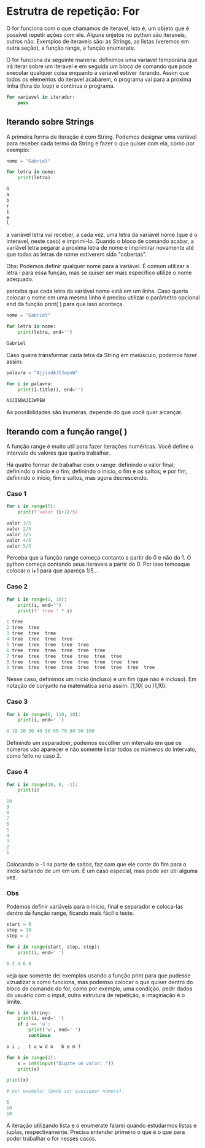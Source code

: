 # Estrutra de repetição: For

O for funciona com o que chamamos de iteravel, isto é, um objeto que é possível repetir ações com ele.
Alguns onjetos no python são iteraveis, outros não. Exemplos de iteraveis são: as Strings, as listas (veremos em outra seção), a função range, a função enumerate.

O for funciona da seguinte maneira: definimos uma variável temporária que irá iterar sobre um iteravel e em seguida um bloco de comando que pode executar qualquer coisa enquanto a variavel estiver iterando. Assim que todos os elementos do iteravel acabarem, o programa vai para a proxima linha (fora do loop) e continua o programa.

```python
for variavel in iterador:
    pass
```

## Iterando sobre Strings

A primeira forma de iteração é com String. Podemos designar uma variável para receber cada termo da String e fazer o que quiser com ela, como por exemplo:

```Python
nome = "Gabriel"

for letra in nome:
    print(letra)

```
```Python
G
a
b
r
i
e
l
```

a variável letra vai receber, a cada vez, uma letra da variável nome (que é o interavel, neste caso) e imprimi-lo. Quando o bloco de comando acabar, a variável letra pegarar a proxima letra de nome e imprimirar novamente até que todas as letras de nome estiverem sido "cobertas". 

Obs: Podemos definir qualquer nome para a variável. É comum utilizar a letra i para essa função, mas se quiser ser mais específico
utilize o nome adequado.

perceba que cada letra da variável nome está em um linha. Caso queria colocar o nome em uma mesma linha é preciso utilizar o parâmetro opcional end da função print( ) para que isso aconteça.

```Python
nome = "Gabriel"

for letra in nome:
    print(letra, end='')

```
```Python
Gabriel
```

Caso queira transformar cada letra da String em maiúsculo, podemos fazer assim:

```Python
palavra = "AjjisdAJIJwpeW"

for i in palavra:
    print(i.title(), end='')

```
```Python
AJJISDAJIJWPEW
```

As possibilidades são inumeras, depende do que você quer alcançar. 

## Iterando com a função range( )

A função range é muito util para fazer iterações numéricas. Você define o intervalo de valores que queira trabalhar. 

Há quatro formar de trabalhar com o range: definindo o valor final; definindo o inicio e o fim; definindo o 
inicio, o fim e os saltos; e por fim, definindo o inicio, fim e saltos, mas agora decrescendo.

### Caso 1

```Python
for i in range(5):
    print(f'valor {i+1}/5)

```
```Python
valor 1/5
valor 2/5
valor 3/5
valor 4/5
valor 5/5
```

Perceba que a função range começa contanto a partir do 0 e não do 1. O python começa contando seus iteraveis a partir do 0. Por isso temosque colocar o i+1 para que apareça 1/5...

### Caso 2

```Python
for i in range(1, 10):
    print(i, end='')
    print(f' tree ' * i)

```
```Python
1 tree 
2 tree  tree 
3 tree  tree  tree 
4 tree  tree  tree  tree 
5 tree  tree  tree  tree  tree 
6 tree  tree  tree  tree  tree  tree 
7 tree  tree  tree  tree  tree  tree  tree 
8 tree  tree  tree  tree  tree  tree  tree  tree 
9 tree  tree  tree  tree  tree  tree  tree  tree  tree
```

Nesse caso, definimos um inicio (incluso) e um fim (que não é incluso). Em notação de conjunto na matemática seria assim: [1,10[ ou
)1,10).

### Caso 3

```Python
for i in range(0, 110, 10):
    print(i, end=' ')

```
```Python
0 10 20 30 40 50 60 70 80 90 100 
```

Definindo um separadoer, podemos escolher um intervalo em que os números vão aparecer e não somente listar todos os números do intervalo, como feito no caso 2. 

### Caso 4

```Python
for i in range(10, 0, -1):
    print(i)

```
```Python
10
9
8
7
6
5
4
3
2
1
```

Colocando o -1 na parte de saltos, faz com que ele conte do fim para o inicio saltando de um em um. É um caso especial, mas pode ser útil alguma vez.

### Obs

Podemos definir variáveis para o inicio, final e separador e coloca-las dentro da função range, ficando mais fácil o teste.

```Python
start = 0
stop = 10
step = 2

for i in range(start, stop, step):
    print(i, end=' ')
```
```Python
0 2 4 6 8 
```

veja que somente dei exemplos usando a função print para que pudesse vizualizar a como funciona, mas podemso colocar o que quiser dentro do bloco de comando do for, como por exemplo, uma condição, pedir dados do usuário com o input, outra estrutura de repetição, a imaginação é o limite.

```Python
for i in string:
    print(i, end=' ')
    if i == 'u':
        print('w', end=' ')
        continue

```
```Python
o i ,   t u w d o   b e m ?
```

```Python
for k in range(2):
    x = int(input("Digite um valor: "))
    print(x)

print(x)

```
```Python
# por exemplo: (pode ser quaisquer número).

5
10
10 
```

A iteração utilizando lista e o enumerate falarei quando estudarmos listas e tuplas, respectivamente. Precisa entender primeiro o que é o que para poder trabalhar o for nesses casos.
